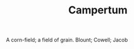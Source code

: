 ---
title: Campertum
letter: C
permalink: "/definitions/bld-campertum.html"
body: A corn-field; a field of grain. Blount; Cowell; Jacob
published_at: '2018-07-07'
source: Black's Law Dictionary 2nd Ed (1910)
layout: post
---